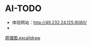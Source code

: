 # AI-TODO
- 体验网站：http://49.232.24.125:8080/
- 
[原理图.excalidraw](https://github.com/wanghaomingqaq/AI-TODO/blob/main/%E5%8E%9F%E7%90%86%E5%9B%BE.excalidraw.svg)
